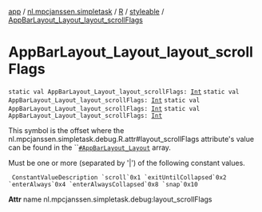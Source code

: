 [app](../../../index.md) / [nl.mpcjanssen.simpletask](../../index.md) / [R](../index.md) / [styleable](index.md) / [AppBarLayout_Layout_layout_scrollFlags](.)

# AppBarLayout_Layout_layout_scrollFlags

`static val AppBarLayout_Layout_layout_scrollFlags: `[`Int`](https://kotlinlang.org/api/latest/jvm/stdlib/kotlin/-int/index.html)
`static val AppBarLayout_Layout_layout_scrollFlags: `[`Int`](https://kotlinlang.org/api/latest/jvm/stdlib/kotlin/-int/index.html)
`static val AppBarLayout_Layout_layout_scrollFlags: `[`Int`](https://kotlinlang.org/api/latest/jvm/stdlib/kotlin/-int/index.html)
`static val AppBarLayout_Layout_layout_scrollFlags: `[`Int`](https://kotlinlang.org/api/latest/jvm/stdlib/kotlin/-int/index.html)

This symbol is the offset where the nl.mpcjanssen.simpletask.debug.R.attr#layout_scrollFlags attribute's value can be found in the ``[`#AppBarLayout_Layout`](-app-bar-layout_-layout.md) array.

Must be one or more (separated by '|') of the following constant values.

     ConstantValueDescription `scroll`0x1 `exitUntilCollapsed`0x2 `enterAlways`0x4 `enterAlwaysCollapsed`0x8 `snap`0x10

**Attr**
name nl.mpcjanssen.simpletask.debug:layout_scrollFlags


